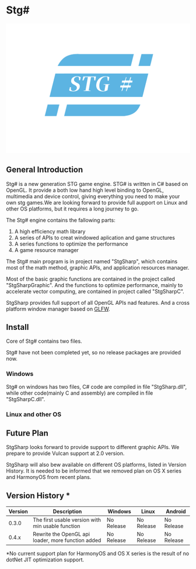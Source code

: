 # Stg# #

![Stg#Logo](https://github.com/Nitload-NSI/STG_Sharp/blob/main/STG%23LOGO.png "Stg#LOGO")


## General Introduction ##

Stg# is a new generation STG game engine. STG# is written in C# based on OpenGL. It provide a both low hand high level binding to OpenGL, multimedia and device control, giving everything you need to make your own stg games.We are looking forward to provide full aupport on Linux and other OS platforms, but it requires a long journey to go.

The Stg# engine contains the fallowing parts:

1. A high efficiency math library
2. A series of APIs to creat windowed aplication and game structures
3. A series functions to optimize the performance
4. A game resource manager


The Stg# main program is in project named "StgSharp", which contains most of the math method, graphic APIs, and application resources manager.

Most of the basic graphic functions are contained in the project called "StgSharpGraphic". And the functions to optimize performance, mainly to accelerate vector computing, are contained in project called "StgSharpC".

StgSharp provides full support of all OpenGL APIs nad features. And a cross platform window manager based on [GLFW](https://www.glfw.org/). 

## Install ##

Core of Stg# contains two files. 

Stg# have not been completed yet, so no release packages are provided now.

### Windows ###
Stg# on windows has two files, C# code are compiled in file "StgSharp.dll", while other code(mainly C and assembly) are compiled in file "StgSharpC.dll".

### Linux and other OS ###


## Future Plan ##

StgSharp looks forward to provide support to different graphic APIs. We prepare to provide Vulcan support at 2.0 version.

StgSharp will also bew available on different OS platforms, listed in Version History. It is needed to be informed that we removed plan on OS X series and HarmonyOS from recent plans.

## Version History *

| Version | Description                                        | Windows    | Linux      | Android    |
|---------|----------------------------------------------------|------------|------------|------------|
| 0.3.0   | The first usable version with min usable function  | No Release | No Release | No Release |
| 0.4.x   | Rewrite the OpenGL api loader, more function added | No Release | No Release | No Release |

*No current support plan for HarmonyOS and OS X series is the result of no dotNet JIT optimization support.


